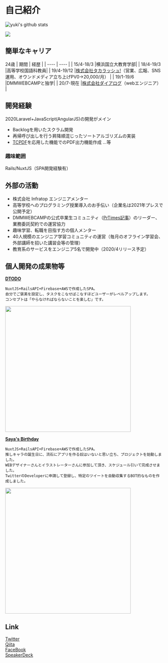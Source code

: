 # 自己紹介

![yuki's github stats](https://github-readme-stats.vercel.app/api?username=yuki-snow1823&show_icons=true&theme=radical)

[![](https://raw.githubusercontent.com/yuki-snow1823/yuki-snow1823/main/profile-summary-card-output/default/0-profile-details.svg)](https://github.com/vn7n24fzkq/github-profile-summary-cards)




## 簡単なキャリア
24歳 
|  期間  |  経歴  |
| ---- | ---- |
|  15/4-18/3  |横浜国立大教育学部|
|  18/4-19/3  |高等学校国語科教員|
|  19/4-19/12 |[株式会社タカラッシュ!](https://takarush.co.jp/)（営業、広報、SNS運用、オウンドメディア立ち上げPV0→20,000/月）  |
|  19/1-19/6  |DMMWEBCAMPと独学|
|  20/7-現在   |[株式会社ダイアログ](https://www.dialog-inc.com/)（webエンジニア）  |

## 開発経験
2020Laravel+JavaScript(AngularJS)の開発がメイン
- Backlogを用いたスクラム開発
- 再帰呼び出しを行う昇降順混じったソートアルゴリズムの実装
- [TCPDF](https://tcpdf.org/)を応用した機能でのPDF出力機能作成 ...等

### 趣味範囲
Rails/NuxtJS（SPA開発経験有）

## 外部の活動
- 株式会社 Infratop エンジニアメンター
- 高等学校へのプログラミング授業導入のお手伝い（企業名は2021年プレスで公開予定）
- DMMWEBCAMPの公式卒業生コミュニティ（[PrTimes記事](https://prtimes.jp/main/html/rd/p/000000055.000017442.html)）のリーダー、業務委託契約での運営協力
- 趣味学習、転職を目指す方の個人メンター
- 40人規模のエンジニア学習コミュニティの運営（毎月のオフライン学習会、外部講師を招いた講習会等の管理）
- 教育系のサービスをエンジニア5名で開発中（2020/4リリース予定）

## 個人開発の成果物等  
**[DTODO](https://github.com/yuki-snow1823/DTODO)**  
```
NuxtJS+RailsAPI+Firebase+AWSで作成したSPA。  
自分でご褒美を設定し、タスクをこなせばこなすほどユーザーがレベルアップします。  
コンセプトは「やらなければならないことを楽しむ」です。  
```
<img width="400px" src="https://user-images.githubusercontent.com/59280290/101623505-e4cce400-3a5b-11eb-82ee-476f922181a7.png">

**[Saya's Birthday](https://github.com/yuki-snow1823/project-saya)**  
```
NuxtJS+RailsAPI+Firebase+AWSで作成したSPA。  
推しキャラの誕生日に、流石にアプリを作る奴はいないと思い立ち、プロジェクトを始動しました。
WEBデザイナーさんとイラストレーターさんに参加して頂き、スケジュール引いて完成させました。
TwitterのDeveloperに申請して登録し、特定のツイートを自動収集するBOT的なものを作成しました。
```
<img width="400px" src="https://user-images.githubusercontent.com/59280290/101628331-fd8cc800-3a62-11eb-92d1-fd51733a389a.png">

## Link
[Twitter](https://twitter.com/yuki82511988)  
[Qiita](https://qiita.com/yuki82511988)  
[FaceBook](https://www.facebook.com/profile.php?id=100056757287028)  
[SpeakerDeck](https://speakerdeck.com/yukisnow1823)  
